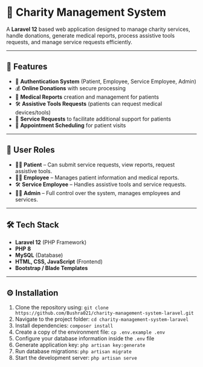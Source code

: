 # 🌟 Charity Management System

A **Laravel 12** based web application designed to manage charity services, handle donations, generate medical reports, process assistive tools requests, and manage service requests efficiently.

---

## 🚀 Features

- 🔐 **Authentication System** (Patient, Employee, Service Employee, Admin)  
- 💰 **Online Donations** with secure processing  
- 📝 **Medical Reports** creation and management for patients  
- 🛠️ **Assistive Tools Requests** (patients can request medical devices/tools)  
- 📄 **Service Requests** to facilitate additional support for patients  
- 📅 **Appointment Scheduling** for patient visits  

---

## 👥 User Roles

- 🧑‍⚕️ **Patient** – Can submit service requests, view reports, request assistive tools.  
- 👩‍💼 **Employee** – Manages patient information and medical reports.  
- 🛠️ **Service Employee** – Handles assistive tools and service requests.  
- 👨‍💻 **Admin** – Full control over the system, manages employees and services.  

---

## 🛠️ Tech Stack

- **Laravel 12** (PHP Framework)
- **PHP 8**
- **MySQL** (Database)
- **HTML, CSS, JavaScript** (Frontend)
- **Bootstrap / Blade Templates**

---
## ⚙️ Installation

1. Clone the repository using: `git clone https://github.com/Bushra021/charity-management-system-laravel.git`  
2. Navigate to the project folder: `cd charity-management-system-laravel`  
3. Install dependencies: `composer install`  
4. Create a copy of the environment file: `cp .env.example .env`  
5. Configure your database information inside the `.env` file  
6. Generate application key: `php artisan key:generate`  
7. Run database migrations: `php artisan migrate`  
8. Start the development server: `php artisan serve`

